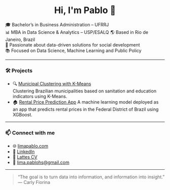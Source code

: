 
<h1 align="center">Hi, I'm Pablo 👋</h1>

🎓 Bachelor’s in Business Administration – UFRRJ  
📊 MBA in Data Science & Analytics – USP/ESALQ 
🌎 Based in Rio de Janeiro, Brazil  
🧠 Passionate about data-driven solutions for social development  
📚 Focused on Data Science, Machine Learning and Public Policy  

---

### 🛠️ Projects

- 🔍 [Municipal Clustering with K-Means](https://github.com/limapablo/kmeans-saneamento-educacao)  
  Clustering Brazilian municipalities based on sanitation and education indicators using K-Means.
- 🏠 [Rental Price Prediction App](https://github.com/limapablo/rental-price-prediction)
  A machine learning model deployed as an app that predicts rental prices in the Federal District of Brazil using XGBoost.
---

### 📫 Connect with me

- 🌐 [limapablo.com](https://limapablo.com)  
- 💼 [LinkedIn](https://www.linkedin.com/in/limapablo/)  
- 📄 [Lattes CV](http://lattes.cnpq.br/3015923614657329)  
- 📧 lima.pablohs@gmail.com

---

> “The goal is to turn data into information, and information into insight.” — Carly Fiorina

